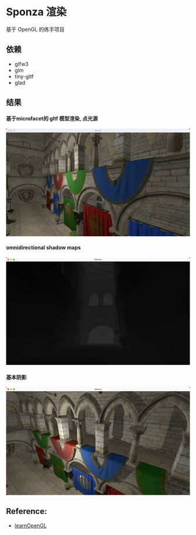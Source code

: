 # Sponza 渲染
基于 OpenGL 的练手项目


## 依赖
* glfw3
* glm
* tiny-gltf
* glad

## 结果
#### 基于microfacet的 gltf 模型渲染, 点光源
![pbr 点光源渲染](./Screenshot/img.png)
#### omnidirectional shadow maps
![omnidirectional shadow maps](./Screenshot/ShadowMap.png)
#### 基本阴影
![shadow](./Screenshot/BasicShadow.png)
## Reference: 
* [learnOpenGL](https://learnopengl-cn.github.io/)


